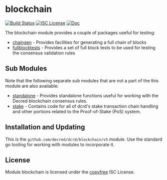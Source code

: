 blockchain
==========

[![Build Status](https://github.com/decred/dcrd/workflows/Build%20and%20Test/badge.svg)](https://github.com/decred/dcrd/actions)
[![ISC License](https://img.shields.io/badge/license-ISC-blue.svg)](http://copyfree.org)
[![Doc](https://img.shields.io/badge/doc-reference-blue.svg)](https://pkg.go.dev/github.com/decred/dcrd/blockchain/v5)

The blockchain module provides a couple of packages useful for testing:

* [chaingen](./chaingen/README.md) - Provides facilities for generating a full
  chain of blocks
* [fullblocktests](./fullblocktests/README.md) - Provides a set of full block
  tests to be used for testing the consensus validation rules

## Sub Modules

Note that the following separate sub modules that are not a part of the this
module are also available:

* [standalone](./standalone/README.md) - Provides standalone functions useful
  for working with the Decred blockchain consensus rules.
* [stake](./stake/doc.go) - Contains code for all of dcrd's stake transaction
  chain handling and other portions related to the Proof-of-Stake (PoS) system.


## Installation and Updating

This is the `github.com/decred/dcrd/blockchain/v5` module.  Use the standard go
tooling for working with modules to incorporate it.

## License

Module blockchain is licensed under the [copyfree](http://copyfree.org) ISC
License.
